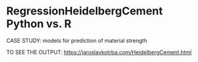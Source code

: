 # RegressionHeidelbergCement Python vs. R

CASE STUDY: models for prediction of material strength

TO SEE THE OUTPUT: https://jaroslavkotrba.com/HeidelbergCement.html
